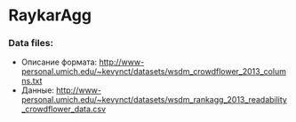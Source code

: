 # RaykarAgg

### Data files:
- Описание формата: http://www-personal.umich.edu/~kevynct/datasets/wsdm_crowdflower_2013_columns.txt
- Данные: http://www-personal.umich.edu/~kevynct/datasets/wsdm_rankagg_2013_readability_crowdflower_data.csv
